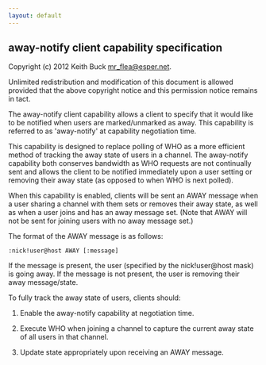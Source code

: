 ```yaml
---
layout: default
---
```


away-notify client capability specification
----------------------------------------------

Copyright (c) 2012 Keith Buck <mr_flea@esper.net>.

Unlimited redistribution and modification of this document is allowed
provided that the above copyright notice and this permission notice
remains in tact.

The away-notify client capability allows a client to specify that it
would like to be notified when users are marked/unmarked as away. This
capability is referred to as 'away-notify' at capability negotiation
time.

This capability is designed to replace polling of WHO as a more
efficient method of tracking the away state of users in a channel. The
away-notify capability both conserves bandwidth as WHO requests are
not continually sent and allows the client to be notified immediately
upon a user setting or removing their away state (as opposed to when
WHO is next polled).

When this capability is enabled, clients will be sent an AWAY message
when a user sharing a channel with them sets or removes their away
state, as well as when a user joins and has an away message set.
(Note that AWAY will not be sent for joining users with no away
message set.)

The format of the AWAY message is as follows:

    :nick!user@host AWAY [:message]

If the message is present, the user (specified by the nick!user@host
mask) is going away.  If the message is not present, the user is
removing their away message/state.

To fully track the away state of users, clients should:

1) Enable the away-notify capability at negotiation time.

2) Execute WHO when joining a channel to capture the current away
   state of all users in that channel.

3) Update state appropriately upon receiving an AWAY message.
